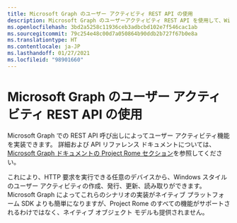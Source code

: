 ```yaml
---
title: Microsoft Graph のユーザー アクティビティ REST API の使用
description: Microsoft Graph のユーザーアクティビティ REST API を使用して、Windows スタイルのユーザー アクティビティの作成、公開、更新、読み取りができます。
ms.openlocfilehash: 3bd2a5258c11936ceb3adbcbd102e7f546cac1ab
ms.sourcegitcommit: 79c254e48c00d7a050864b90ddb2b727f67b0e8a
ms.translationtype: HT
ms.contentlocale: ja-JP
ms.lasthandoff: 01/27/2021
ms.locfileid: "98901660"
---
```

# <a name="using-microsoft-graphs-user-activities-rest-apis"></a>Microsoft Graph のユーザー アクティビティ REST API の使用

Microsoft Graph での REST API 呼び出しによってユーザー アクティビティ機能を実装できます。 詳細および API リファレンス ドキュメントについては、[Microsoft Graph ドキュメントの Project Rome セクション](/graph/api/resources/project-rome-overview#activities)を参照してください。

これにより、HTTP 要求を実行できる任意のデバイスから、Windows スタイルのユーザー アクティビティの作成、発行、更新、読み取りができます。 Microsoft Graph によってこれらのシナリオの実装がネイティブ プラットフォーム SDK よりも簡単になりますが、Project Rome のすべての機能がサポートされるわけではなく、ネイティブ オブジェクト モデルも提供されません。